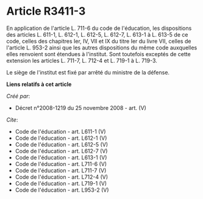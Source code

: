 # Article R3411-3

En application de l'article L. 711-6 du code de l'éducation, les dispositions des articles L. 611-1, L. 612-1, L. 612-5, L.
612-7, L. 613-1 à L. 613-5 de ce code, celles des chapitres Ier, IV, VII et IX du titre Ier du livre VII, celles de l'article
L. 953-2 ainsi que les autres dispositions du même code auxquelles elles renvoient sont étendues à l'institut. Sont toutefois
exceptés de cette extension les articles L. 711-7, L. 712-4 et L. 719-1 à L. 719-3. 

Le siège de l'institut est fixé par arrêté du ministre de la défense.

**Liens relatifs à cet article**

_Créé par_:

  - Décret n°2008-1219 du 25 novembre 2008 - art. (V)

_Cite_:

  - Code de l'éducation - art. L611-1 (V)
  - Code de l'éducation - art. L612-1 (V)
  - Code de l'éducation - art. L612-5 (V)
  - Code de l'éducation - art. L612-7 (V)
  - Code de l'éducation - art. L613-1 (V)
  - Code de l'éducation - art. L711-6 (V)
  - Code de l'éducation - art. L711-7 (V)
  - Code de l'éducation - art. L712-4 (V)
  - Code de l'éducation - art. L719-1 (V)
  - Code de l'éducation - art. L953-2 (V)

